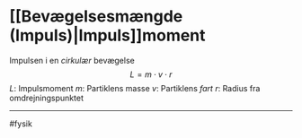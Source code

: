 # [[Bevægelsesmængde (Impuls)|Impuls]]moment
Impulsen i en *cirkulær* bevægelse
$$L=m \cdot v \cdot r$$
$L$: Impulsmoment
$m$: Partiklens masse
$v$: Partiklens *fart*
$r$: Radius fra omdrejningspunktet

---
#fysik 